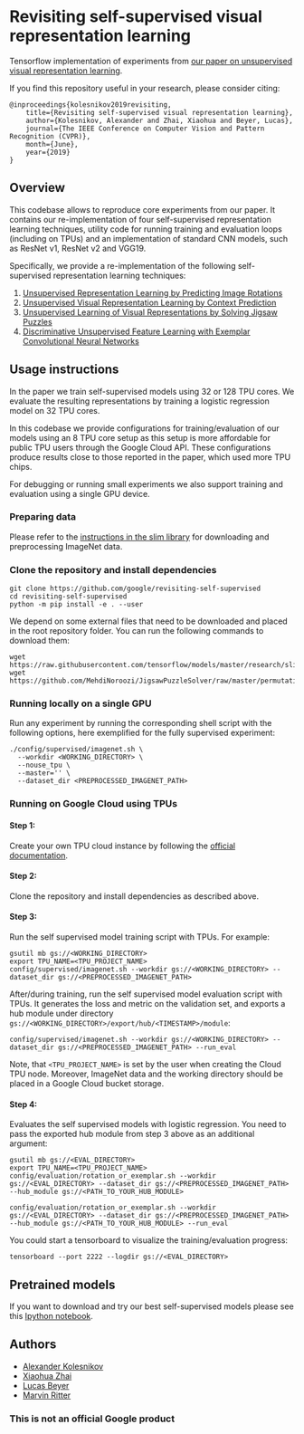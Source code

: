 # Revisiting self-supervised visual representation learning

Tensorflow implementation of experiments from
[our paper on unsupervised visual representation learning](http://arxiv.org/abs/1901.09005).

If you find this repository useful in your research, please consider citing:

```
@inproceedings{kolesnikov2019revisiting,
    title={Revisiting self-supervised visual representation learning},
    author={Kolesnikov, Alexander and Zhai, Xiaohua and Beyer, Lucas},
    journal={The IEEE Conference on Computer Vision and Pattern Recognition (CVPR)},
    month={June},
    year={2019}
}
```

## Overview

This codebase allows to reproduce core experiments from our paper. It contains
our re-implementation of four self-supervised representation learning
techniques, utility code for running training and evaluation loops (including on
TPUs) and an implementation of standard CNN models, such as ResNet v1, ResNet v2
and VGG19.

Specifically, we provide a re-implementation of the following self-supervised
representation learning techniques:

1.  [Unsupervised Representation Learning by Predicting Image Rotations](https://arxiv.org/abs/1803.07728)
2.  [Unsupervised Visual Representation Learning by Context Prediction](https://arxiv.org/abs/1505.05192)
3.  [Unsupervised Learning of Visual Representations by Solving Jigsaw Puzzles](https://arxiv.org/abs/1603.09246)
4.  [Discriminative Unsupervised Feature Learning with Exemplar Convolutional
    Neural Networks](https://arxiv.org/abs/1406.6909)

## Usage instructions

In the paper we train self-supervised models using 32 or 128 TPU cores. We
evaluate the resulting representations by training a logistic regression model
on 32 TPU cores.

In this codebase we provide configurations for training/evaluation of our models
using an 8 TPU core setup as this setup is more affordable for public TPU users
through the Google Cloud API. These configurations produce results close to those
reported in the paper, which used more TPU chips.

For debugging or running small experiments we also support training and
evaluation using a single GPU device.

### Preparing data

Please refer to the
[instructions in the slim library](https://github.com/tensorflow/models/blob/master/research/inception/README.md#getting-started)
for downloading and preprocessing ImageNet data.

### Clone the repository and install dependencies

```
git clone https://github.com/google/revisiting-self-supervised
cd revisiting-self-supervised
python -m pip install -e . --user
```

We depend on some external files that need to be downloaded and placed in the
root repository folder. You can run the following commands to download them:

```
wget https://raw.githubusercontent.com/tensorflow/models/master/research/slim/preprocessing/inception_preprocessing.py
wget https://github.com/MehdiNoroozi/JigsawPuzzleSolver/raw/master/permutations_100_max.bin
```

### Running locally on a single GPU

Run any experiment by running the corresponding shell script with the following
options, here exemplified for the fully supervised experiment:

```
./config/supervised/imagenet.sh \
  --workdir <WORKING_DIRECTORY> \
  --nouse_tpu \
  --master='' \
  --dataset_dir <PREPROCESSED_IMAGENET_PATH>
```

### Running on Google Cloud using TPUs

#### Step 1:

Create your own TPU cloud instance by following the
[official documentation](https://cloud.google.com/tpu/).

#### Step 2:

Clone the repository and install dependencies as described above.

#### Step 3:

Run the self supervised model training script with TPUs. For example:

```
gsutil mb gs://<WORKING_DIRECTORY>
export TPU_NAME=<TPU_PROJECT_NAME>
config/supervised/imagenet.sh --workdir gs://<WORKING_DIRECTORY> --dataset_dir gs://<PREPROCESSED_IMAGENET_PATH>
```

After/during training, run the self supervised model evaluation script with
TPUs. It generates the loss and metric on the validation set, and exports a hub
module under directory `gs://<WORKING_DIRECTORY>/export/hub/<TIMESTAMP>/module`:

```
config/supervised/imagenet.sh --workdir gs://<WORKING_DIRECTORY> --dataset_dir gs://<PREPROCESSED_IMAGENET_PATH> --run_eval
```

Note, that `<TPU_PROJECT_NAME>` is set by the user when creating the Cloud TPU
node. Moreover, ImageNet data and the working directory should be placed in a
Google Cloud bucket storage.

#### Step 4:

Evaluates the self supervised models with logistic regression. You need to pass
the exported hub module from step 3 above as an additional argument:

```
gsutil mb gs://<EVAL_DIRECTORY>
export TPU_NAME=<TPU_PROJECT_NAME>
config/evaluation/rotation_or_exemplar.sh --workdir gs://<EVAL_DIRECTORY> --dataset_dir gs://<PREPROCESSED_IMAGENET_PATH> --hub_module gs://<PATH_TO_YOUR_HUB_MODULE>

config/evaluation/rotation_or_exemplar.sh --workdir gs://<EVAL_DIRECTORY> --dataset_dir gs://<PREPROCESSED_IMAGENET_PATH> --hub_module gs://<PATH_TO_YOUR_HUB_MODULE> --run_eval
```

You could start a tensorboard to visualize the training/evaluation progress:

```
tensorboard --port 2222 --logdir gs://<EVAL_DIRECTORY>
```

## Pretrained models

If you want to download and try our best self-supervised models please see this [Ipython
notebook](https://colab.research.google.com/drive/1HdApkScZpulQrACrPKZiKYHhy7MeR3iN).


## Authors

- [Alexander Kolesnikov](https://github.com/kolesman)
- [Xiaohua Zhai](https://sites.google.com/site/xzhai89/)
- [Lucas Beyer](http://lucasb.eyer.be/)
- [Marvin Ritter](https://github.com/Marvin182)

### This is not an official Google product
